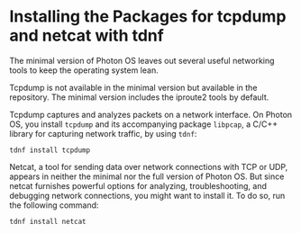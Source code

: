 # Installing the Packages for tcpdump and netcat with tdnf

The minimal version of Photon OS leaves out several useful networking tools to keep the operating system lean. 

Tcpdump is not available in the minimal version but available in the repository. The minimal version includes the iproute2 tools by default. 

Tcpdump captures and analyzes packets on a network interface. On Photon OS, you install `tcpdump` and its accompanying package `libpcap`, a C/C++ library for capturing network traffic, by using `tdnf`:

	tdnf install tcpdump

Netcat, a tool for sending data over network connections with TCP or UDP, appears in neither the minimal nor the full version of Photon OS. But since netcat furnishes powerful options for analyzing, troubleshooting, and debugging network connections, you might want to install it. To do so, run the following command: 

	tdnf install netcat